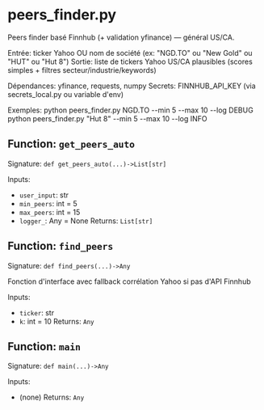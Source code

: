# peers_finder.py

Peers finder basé Finnhub (+ validation yfinance) — général US/CA.

Entrée: ticker Yahoo OU nom de société (ex: "NGD.TO" ou "New Gold" ou "HUT" ou "Hut 8")
Sortie: liste de tickers Yahoo US/CA plausibles (scores simples + filtres secteur/industrie/keywords)

Dépendances: yfinance, requests, numpy
Secrets: FINNHUB_API_KEY (via secrets_local.py ou variable d'env)

Exemples:
  python peers_finder.py NGD.TO --min 5 --max 10 --log DEBUG
  python peers_finder.py "Hut 8" --min 5 --max 10 --log INFO

## Function: `get_peers_auto`

Signature: `def get_peers_auto(...)->List[str]`

Inputs:
- `user_input`: str
- `min_peers`: int = 5
- `max_peers`: int = 15
- `logger_`: Any = None
Returns: `List[str]`

## Function: `find_peers`

Signature: `def find_peers(...)->Any`

Fonction d'interface avec fallback corrélation Yahoo si pas d'API Finnhub

Inputs:
- `ticker`: str
- `k`: int = 10
Returns: `Any`

## Function: `main`

Signature: `def main(...)->Any`

Inputs:
- (none)
Returns: `Any`
